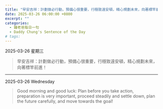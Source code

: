 ```yaml
---
title: "早安吉祥：計劃做必行動，預備心很重要，行穩致遠安頓，精心規劃未來，向著標竿前進！ <br> Good morning and good luck: Plan before you take action, preparation is very important, proceed steadily and settle down, plan the future carefully, and move towards the goal!"
date: 2025-03-26 06:00:00 +0800
excerpt: ""
categories:
  - 鍾老爸每日一句
  - Daddy Chung's Sentence of the Day
# tags:
---
```


2025-03-26 星期三

> 早安吉祥：計劃做必行動，預備心很重要，行穩致遠安頓，精心規劃未來，向著標竿前進！

---

2025-03-26 Wednesday

> Good morning and good luck: Plan before you take action, preparation is very important, proceed steadily and settle down, plan the future carefully, and move towards the goal!

